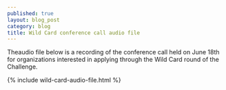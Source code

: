 ```yaml
---
published: true
layout: blog_post
category: blog
title: Wild Card conference call audio file
---
```


Theaudio file below is a recording of the conference call held on June 18th for organizations interested in applying through the Wild Card round of the Challenge.

{% include wild-card-audio-file.html %}
